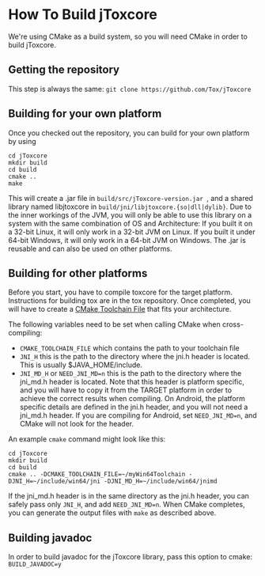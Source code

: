 How To Build jToxcore
====================

We're using CMake as a build system, so you will need CMake in order to build jToxcore.

## Getting the repository ##
This step is always the same: ```git clone https://github.com/Tox/jToxcore```

## Building for your own platform ##
Once you checked out the repository, you can build for your own platform by using

```
cd jToxcore
mkdir build
cd build
cmake ..
make
```
This will create a .jar file in ```build/src/jToxcore-version.jar ```, and a shared library named libjtoxcore in ```build/jni/libjtoxcore.{so|dll|dylib}```. Due to the inner workings of the JVM, you will only be able to use this library on a system with the same combination of OS and Architecture: If you built it on a 32-bit Linux, it will only work in a 32-bit JVM on Linux. If you built it under 64-bit Windows, it will only work in a 64-bit JVM on Windows. The .jar is reusable and can also be used on other platforms.

## Building for other platforms ##
Before you start, you have to compile toxcore for the target platform. Instructions for building tox are in the tox repository. Once completed, you will have to create a <a href="http://www.cmake.org/Wiki/CMake_Cross_Compiling">CMake Toolchain File</a> that fits your architecture.

The following variables need to be set when calling CMake when cross-compiling:
- ```CMAKE_TOOLCHAIN_FILE``` which contains the path to your toolchain file
- ```JNI_H``` this is the path to the directory where the jni.h header is located. This is usually $JAVA_HOME/include.
- ```JNI_MD_H``` or ```NEED_JNI_MD=n``` this is the path to the directory where the jni_md.h header is located. Note that this header is platform specific, and you will have to copy it from the TARGET platform in order to achieve the correct results when compiling. On Android, the platform specific details are defined in the jni.h header, and you will not need a jni_md.h header. If you are compiling for Android, set ```NEED_JNI_MD=n```, and CMake will not look for the header.

An example ```cmake``` command might look like this:

```
cd jToxcore
mkdir build
cd build
cmake .. -DCMAKE_TOOLCHAIN_FILE=~/myWin64Toolchain -DJNI_H=~/include/win64/jni -DJNI_MD_H=~/include/win64/jnimd
```
If the jni_md.h header is in the same directory as the jni.h header, you can safely pass only ```JNI_H```, and add ```NEED_JNI_MD=n```. When CMake completes, you can generate the output files with ```make``` as described above.


## Building javadoc ##
In order to build javadoc for the jToxcore library, pass this option to cmake: ```BUILD_JAVADOC=y```
